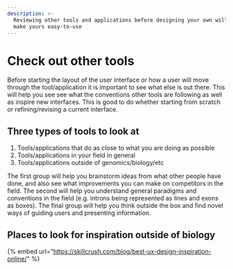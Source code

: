 ```yaml
---
description: >-
  Reviewing other tools and applications before designing your own will help you
  make yours easy-to-use
---
```


# Check out other tools

Before starting the layout of the user interface or how a user will move through the tool/application it is important to see what else is out there. This will help you see see what the conventions other tools are following as well as inspire new interfaces. This is good to do whether starting from scratch or refining/revising a current interface. 

## Three types of tools to look at

1. Tools/applications that do as close to what you are doing as possible
2. Tools/applications in your field in general
3. Tools/applications outside of genomics/biology/etc

The first group will help you brainstorm ideas from what other people have done, and also see what improvements you can make on competitors in the field. The second will help you understand general paradigms and conventions in the field \(e.g. introns being represented as lines and exons as boxes\). The final group will help you think outside the box and find novel ways of guiding users and presenting information.

## Places to look for inspiration outside of biology

{% embed url="https://skillcrush.com/blog/best-ux-design-inspiration-online/" %}







